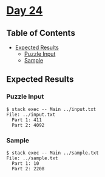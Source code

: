 # [Day 24](https://adventofcode.com/2020/day/24)

## Table of Contents

- [Expected Results](#expected-results)
  - [Puzzle Input](#puzzle-input)
  - [Sample](#sample)

## Expected Results

### Puzzle Input

```console
$ stack exec -- Main ../input.txt
File: ../input.txt
  Part 1: 411
  Part 2: 4092
```

### Sample

```console
$ stack exec -- Main ../sample.txt
File: ../sample.txt
  Part 1: 10
  Part 2: 2208
```
